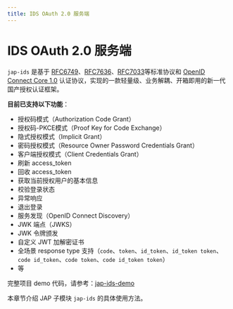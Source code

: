 ```yaml
---
title: IDS OAuth 2.0 服务端
---
```


# IDS OAuth 2.0 服务端

`jap-ids` 是基于 [RFC6749](https://tools.ietf.org/html/rfc6749)、[RFC7636](https://tools.ietf.org/html/rfc7636)、[RFC7033](https://tools.ietf.org/html/rfc7033)等标准协议和 [OpenID Connect Core 1.0](https://openid.net/specs/openid-connect-core-1_0.html) 认证协议，实现的一款轻量级、业务解耦、开箱即用的新一代国产授权认证框架。

**目前已支持以下功能**：
- 授权码模式（Authorization Code Grant）
- 授权码-PKCE模式（Proof Key for Code Exchange）
- 隐式授权模式（Implicit Grant）
- 密码授权模式（Resource Owner Password Credentials Grant）
- 客户端授权模式（Client Credentials Grant）
- 刷新 access_token
- 回收 access_token
- 获取当前授权用户的基本信息
- 校验登录状态
- 异常响应
- 退出登录
- 服务发现（OpenID Connect Discovery）
- JWK 端点（JWKS）
- JWK 令牌颁发
- 自定义 JWT 加解密证书
- 全场景 response type 支持（`code`、`token`、`id_token`、`id_token token`、`code id_token`、`code token`、`code id_token token`）
- 等


完整项目 demo 代码，请参考：[jap-ids-demo](https://gitee.com/fujieid/jap-ids-demo)

本章节介绍 JAP 子模块 `jap-ids` 的具体使用方法。


<ref-link :link='`/ids/quickstart`' :title="`快速开始`"/>
<ref-link :link='`/ids/scope`' :title="`自定义 scope`"/>
<ref-link :link='`/ids/cache`' :title="`自定义缓存`"/>
<ref-link :link='`/ids/jwks`' :title="`自定义 Token 加密密钥`"/>
<ref-link :link='`/ids/pkce`' :title="`使用 PKCE 模式`"/>
<ref-link :link='`/ids/error_code`' :title="`错误代码`"/>
